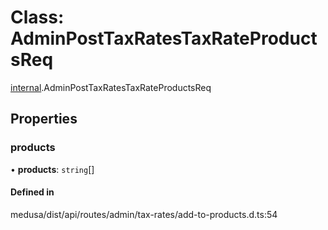 # Class: AdminPostTaxRatesTaxRateProductsReq

[internal](../modules/internal-25.md).AdminPostTaxRatesTaxRateProductsReq

## Properties

### products

• **products**: `string`[]

#### Defined in

medusa/dist/api/routes/admin/tax-rates/add-to-products.d.ts:54
